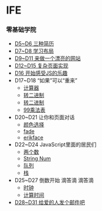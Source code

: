 # IFE
### 零基础学院
- [D5~D6 三种简历](http://htmlpreview.github.io/?https://github.com/cy234/IFE/blob/master/D5/resume.html)
- [D7~D8 学习布局](http://htmlpreview.github.io/?https://github.com/cy234/IFE/blob/master/D7/d7.html)
- [D9~D11 来做一个漂亮的网站](http://htmlpreview.github.io/?https://github.com/cy234/IFE/blob/master/D9/d9.html)
- [D12~D15 复杂页面实现](http://htmlpreview.github.io/?https://github.com/cy234/IFE/blob/master/D12/index.html)
- [D16 开始感受JS的乐趣](http://htmlpreview.github.io/?https://github.com/cy234/IFE/blob/master/D16/js_16.html)
- D17~D18 “如果”可以“重来”
    - [计算器](http://htmlpreview.github.io/?https://github.com/cy234/IFE/blob/master/D17/js_17_01.html)
    - [转二进制](http://htmlpreview.github.io/?https://github.com/cy234/IFE/blob/master/D17/js_17_02.html)
    - [转二进制](http://htmlpreview.github.io/?https://github.com/cy234/IFE/blob/master/D17/js_17_03.html)
    - [99乘法表](http://htmlpreview.github.io/?https://github.com/cy234/IFE/blob/master/D17/js_17_05.html)
- D20~D21 让你和页面对话
    - [颜色选择](https://htmlpreview.github.io/?https://github.com/cy234/IFE/blob/master/D20/js_20_03.html)
    - [fade](https://htmlpreview.github.io/?https://github.com/cy234/IFE/blob/master/D20/js_20_04.html)
    - [erikface](https://htmlpreview.github.io/?https://github.com/cy234/IFE/blob/master/D20/js_20_05.html)
- D22~D24 JavaScript里面的居民们
    - [两个数](https://htmlpreview.github.io/?https://github.com/cy234/IFE/blob/master/D22/js_22_01.html)
    - [String Num](https://htmlpreview.github.io/?https://github.com/cy234/IFE/blob/master/D22/js_22_02.html)
    - [队列](https://htmlpreview.github.io/?https://github.com/cy234/IFE/blob/master/D22/js_22_05.html)
    - [栈](https://htmlpreview.github.io/?https://github.com/cy234/IFE/blob/master/D22/js_22_06.html)
- D25~D27 倒数开始 滴答滴 滴答滴
    - [时钟](https://htmlpreview.github.io/?https://github.com/cy234/IFE/blob/master/D25/js_25_02.html)
    - [计算时间](https://htmlpreview.github.io/?https://github.com/cy234/IFE/blob/master/D25/js_25_03.html)
- [D28~D31 给爱的人发个邮件吧](https://htmlpreview.github.io/?https://github.com/cy234/IFE/blob/master/D28/js_28_01.html)


   
